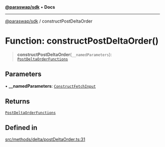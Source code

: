 [**@paraswap/sdk**](../README.md) • **Docs**

***

[@paraswap/sdk](../globals.md) / constructPostDeltaOrder

# Function: constructPostDeltaOrder()

> **constructPostDeltaOrder**(`__namedParameters`): [`PostDeltaOrderFunctions`](../type-aliases/PostDeltaOrderFunctions.md)

## Parameters

• **\_\_namedParameters**: [`ConstructFetchInput`](../interfaces/ConstructFetchInput.md)

## Returns

[`PostDeltaOrderFunctions`](../type-aliases/PostDeltaOrderFunctions.md)

## Defined in

[src/methods/delta/postDeltaOrder.ts:31](https://github.com/paraswap/paraswap-sdk/blob/master/src/methods/delta/postDeltaOrder.ts#L31)
